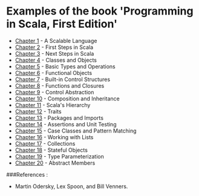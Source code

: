 Examples of the book 'Programming in Scala, First Edition'
==================================

* [Chapter 1](https://github.com/vicboma1/Programming-in-Scala-First-Edition/tree/master/src/chapter1) - A Scalable Language
* [Chapter 2](https://github.com/vicboma1/Programming-in-Scala-First-Edition/tree/master/src/chapter2) - First Steps in Scala
* [Chapter 3](https://github.com/vicboma1/Programming-in-Scala-First-Edition/tree/master/src/chapter3) - Next Steps in Scala
* [Chapter 4](https://github.com/vicboma1/Programming-in-Scala-First-Edition/tree/master/src/chapter4) - Classes and Objects
* [Chapter 5](https://github.com/vicboma1/Programming-in-Scala-First-Edition/tree/master/src/chapter5) - Basic Types and Operations
* [Chapter 6](https://github.com/vicboma1/Programming-in-Scala-First-Edition/tree/master/src/chapter6) - Functional Objects
* [Chapter 7](https://github.com/vicboma1/Programming-in-Scala-First-Edition/tree/master/src/chapter7) - Built-in Control Structures
* [Chapter 8](https://github.com/vicboma1/Programming-in-Scala-First-Edition/tree/master/src/chapter8) - Functions and Closures
* [Chapter 9](https://github.com/vicboma1/Programming-in-Scala-First-Edition/tree/master/src/chapter9) - Control Abstraction
* [Chapter 10](https://github.com/vicboma1/Programming-in-Scala-First-Edition/tree/master/src/chapter10) - Composition and Inheritance
* [Chapter 11](https://github.com/vicboma1/Programming-in-Scala-First-Edition/tree/master/src/chapter11) - Scala's Hierarchy
* [Chapter 12](https://github.com/vicboma1/Programming-in-Scala-First-Edition/tree/master/src/chapter12) - Traits
* [Chapter 13](https://github.com/vicboma1/Programming-in-Scala-First-Edition/tree/master/src/chapter13) - Packages and Imports
* [Chapter 14](https://github.com/vicboma1/Programming-in-Scala-First-Edition/tree/master/src/chapter14) - Assertions and Unit Testing
* [Chapter 15](https://github.com/vicboma1/Programming-in-Scala-First-Edition/tree/master/src/chapter15) - Case Classes and Pattern Matching
* [Chapter 16](https://github.com/vicboma1/Programming-in-Scala-First-Edition/tree/master/src/chapter16) - Working with Lists
* [Chapter 17](https://github.com/vicboma1/Programming-in-Scala-First-Edition/tree/master/src/chapter17) - Collections
* [Chapter 18](https://github.com/vicboma1/Programming-in-Scala-First-Edition/tree/master/src/chapter18) - Stateful Objects
* [Chapter 19](https://github.com/vicboma1/Programming-in-Scala-First-Edition/tree/master/src/chapter19) - Type Parameterization
* [Chapter 20](https://github.com/vicboma1/Programming-in-Scala-First-Edition/tree/master/src/chapter20) - Abstract Members


###References :

* Martin Odersky, Lex Spoon, and Bill Venners.
